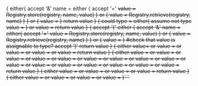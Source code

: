 <Element>{
  either{
    accept '&'
    name = <Name>
    either {
      accept '=' <S>
      value = <Value>
      Registry.store(registry, name, value)
    } or {
      value = Registry.retrieve(registry, name)
    }
  } or {
    value = <Value>
  }
  return value
}
<Value>{
  could type = <ClassCast>
  either{
    assume not type
    value = <UnknownValue>
  } or value = <KnownValue>
  return value
}
<ClassCast>{
  accept '(' <S>
  either {
    accept '&'
    name = <Name>
    either{
      accept '=' <S>
      value = <Class>
      Registry.store(registry, name, value)
    } or {
      value = Registry.retrieve(registry, name)
    }
  } or {
    value = <Class>
  }
  #check that value is assignable to type?
  accept ')' <S>
  return value
}
<UnknownValue>{
  either value=<UnknownMap>
  or value = <UnknownList>
  or value = <String>
  or value = <Literal>
  or value = <UnknownNumber>
  return value
}
<KnownValue>{
  either value = <Object>
  or value = <KnownMap>
  or value = <KnownCollection>
  or value = <Array>
  or value = <Class>
  or value = <Enum>
  or value = <KnownString>
  or value = <Null>
  or value = <Boolean>
  or value = <Float>
  or value = <Double>
  or value = <Long>
  or value = <Integer>
  or value = <Short>
  or value = <Byte>
  or value = <Character>
  return value
}
<Primitive>{
  either value = <String>
  or value = <Null>
  or value = <Boolean>
  or value = <Number>
  return value
}
<Number> {
  either value = <Float>
  or value = <Double>
  or value = <Long>
  or value = <Integer>
}```